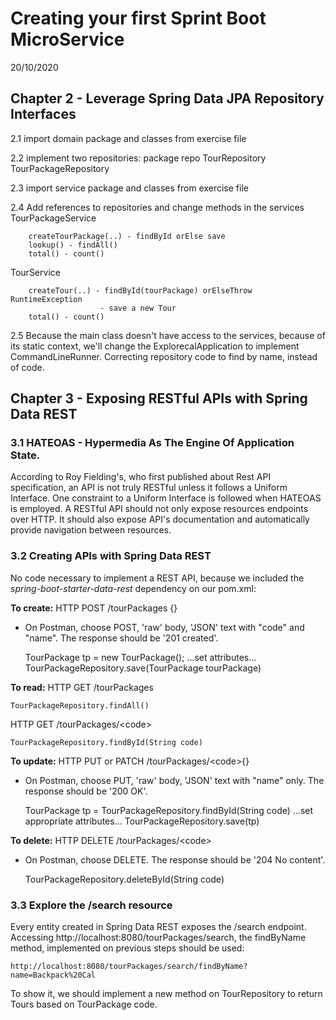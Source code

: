 # Creating your first Sprint Boot MicroService
20/10/2020

## Chapter 2 - Leverage Spring Data JPA Repository Interfaces
2.1 import domain package and classes from exercise file

2.2 implement two repositories: package repo
    TourRepository
    TourPackageRepository
    
2.3 import service package and classes from exercise file

2.4 Add references to repositories and change methods in the services
TourPackageService
        
        createTourPackage(..) - findById orElse save
        lookup() - findAll() 
        total() - count()
        
TourService
        
        createTour(..) - findById(tourPackage) orElseThrow RuntimeException
                        - save a new Tour
        total() - count()
        
2.5 Because the main class doesn't have access to the services, because of its static context, we'll change the ExplorecalApplication to implement CommandLineRunner.
    Correcting repository code to find by name, instead of code. 
    
 ## Chapter 3 - Exposing RESTful APIs with Spring Data REST
 ### 3.1 HATEOAS - Hypermedia As The Engine Of Application State. 
 According to Roy Fielding's, who first published about Rest API specification, an API is not truly RESTful unless it follows a Uniform Interface. One constraint to a Uniform Interface is followed when HATEOAS is employed.
 A RESTful API should not only expose resources endpoints over HTTP. It should also expose API's documentation and automatically provide navigation between resources.
 
 ### 3.2 Creating APIs with Spring Data REST
 No code necessary to implement a REST API, because we included the *spring-boot-starter-data-rest* dependency on our pom.xml:
 
 **To create:**
 HTTP POST /tourPackages {<request body>}
 * On Postman, choose POST, 'raw' body, 'JSON' text with "code" and "name". The response should be '201 created'.
 
 
    TourPackage tp = new TourPackage();
    ...set attributes...
    TourPackageRepository.save(TourPackage tourPackage)
    
 **To read:**
 HTTP GET /tourPackages
 
    TourPackageRepository.findAll()
    
 HTTP GET /tourPackages/<code\>
 
    TourPackageRepository.findById(String code)
 
 **To update:**
 HTTP PUT or PATCH /tourPackages/<code\>{<request body>}
 * On Postman, choose PUT, 'raw' body, 'JSON' text with "name" only. The response should be '200 OK'.
  
  
    TourPackage tp = TourPackageRepository.findById(String code)
    ...set appropriate attributes...
    TourPackageRepository.save(tp)
 
 **To delete:**
 HTTP DELETE /tourPackages/<code\>
 * On Postman, choose DELETE. The response should be '204 No content'.
 
 
    TourPackageRepository.deleteById(String code)
    
 ### 3.3 Explore the /search resource
 Every entity created in Spring Data REST exposes the /search endpoint. 
 Accessing http://localhost:8080/tourPackages/search, the findByName method, implemented on previous steps should be used:
 
    http://localhost:8080/tourPackages/search/findByName?name=Backpack%20Cal
 
 To show it, we should implement a new method on TourRepository to return Tours based on TourPackage code.